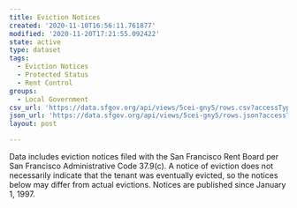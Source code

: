 ```yaml
---
title: Eviction Notices
created: '2020-11-10T16:56:11.761877'
modified: '2020-11-20T17:21:55.092422'
state: active
type: dataset
tags:
  - Eviction Notices
  - Protected Status
  - Rent Control
groups:
  - Local Government
csv_url: 'https://data.sfgov.org/api/views/5cei-gny5/rows.csv?accessType=DOWNLOAD'
json_url: 'https://data.sfgov.org/api/views/5cei-gny5/rows.json?accessType=DOWNLOAD'
layout: post

---
```

Data includes eviction notices filed with the San Francisco Rent Board per San Francisco Administrative Code 37.9(c). A notice of eviction does not necessarily indicate that the tenant was eventually evicted, so the notices below may differ from actual evictions. Notices are published since January 1, 1997.
